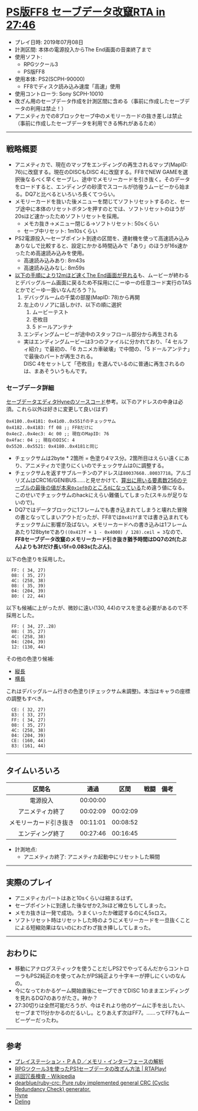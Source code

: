 # [PS版FF8 セーブデータ改竄RTA in 27:46](https://www.youtube.com/watch?v=kpaU4kZxIQ4)

- プレイ日時: 2019年07月08日
- 計測区間: 本体の電源投入からThe End画面の音楽終了まで
- 使用ソフト:
  - RPGツクール3
  - PS版FF8
- 使用本体: PS2(SCPH-90000)
  - FF8でディスク読み込み速度「高速」使用
- 使用コントローラ: Sony SCPH-10010
- 改ざん用のセーブデータ作成を計測区間に含める（事前に作成したセーブデータの利用は禁止！）
- アニメティカでの8ブロックセーブ中のメモリーカードの抜き差しは禁止（事前に作成したセーブデータを利用できる怖れがあるため）

----

## 戦略概要

- アニメティカで、現在のマップをエンディングの再生されるマップ(MapID: 76)に改竄する。現在のDISCもDISC 4に改竄する。FF8でNEW GAMEを選択後なるべく早くセーブし、途中でメモリーカードを引き抜く。そのデータをロードすると、エンディングの砂漠でスコールが彷徨うムービーから始まる。DQ7と比べるといろいろ長くてつらい。
- メモリーカードを抜いた後メニューを閉じてソフトリセットするのと、セーブ途中に本体のリセットボタンを押すのとでは、ソフトリセットのほうが20sほど速かったためソフトリセットを採用。
  - メモカ抜き→メニュー閉じる→ソフトリセット: 50sくらい
  - セーブ中リセット: 1m10sくらい
- PS2電源投入～セーブポイント到達の区間を、連射機を使って高速読み込みありなしで比較すると、設定にかかる時間込みで「あり」のほうが16s速かったため高速読み込みを使用。
  - 高速読み込みあり: 8m43s
  - 高速読み込みなし: 8m59s
- [以下の手順により12mほど速くThe End画面が見れる](https://twitter.com/pingval/status/1147727623432183808)も、ムービーが終わるとデバッグルーム画面に戻るため不採用に(こーゆーの任意コード実行のTASとかでどーゆー扱いなんだろう？)。
  1. デバッグルームの千葉の部屋(MapID: 78)から再開
  1. 左上のリノアに話しかけ、以下の順に選択
      1. ムービーテスト
      1. 壱枚目
      1. 5 ドールアンテナ
  1. エンディングムービーが途中のスタッフロール部分から再生される
  - 実はエンディングムービーは3つのファイルに分かれており、「4 セルフィ紹介」で最初の、「6 カニメカ車破壊」で中間の、「5 ドールアンテナ」で最後のパートが再生される。  
  DISC 4をセットして「壱枚目」を選んでいるのに普通に再生されるのは、まあそういうもんです。

### セーブデータ詳細

[セーブデータエディタHyneのソースコード](https://github.com/myst6re/hyne/blob/07bac0f92a68e5c789a77b7df170ce763352bfbe/SaveData.cpp#L80)参考。以下のアドレスの中身は必須。これら以外は好きに変更して良い(はず)
```
0x4180..0x4181: 0x41d0..0x551fのチェックサム
0x4182..0x4183: ff 08 ;; FF8だけに
0x4ec2..0x4ec3: 4c 00 ;; 現在のMapID: 76
0x4fac: 04 ;; 現在のDISC: 4
0x5520..0x5521: 0x4180..0x4181と同じ
```
- チェックサムは2byte * 2箇所 = 色塗り4マス分。2箇所目はえらい遠くにあり、アニメティカで塗りにくいのでチェックサムは0に調整する。
- チェックサムを返すサブルーチンのアドレスは`80037668..80037718`。アルゴリズムはCRC16/GENIBUS……と見せかけて、[算出に用いる要素数256のテーブルの最後の値が本来`0x1ef0`のところ`0`になっている](https://github.com/myst6re/hyne/blob/07bac0f92a68e5c789a77b7df170ce763352bfbe/SaveData.cpp#L565)ため違う値になる。このせいでチェックサムのhackにえらい難儀してしまった(スキルが足りないので)。
- DQ7ではデータブロックに1フレームでも書き込まれてしまうと壊れた冒険の書となってしまいアウトだったが、FF8では`0x417f`までは書き込まれてもチェックサムに影響が及ばない。メモリーカードへの書き込みは1フレームあたり128byteであり`((0x417f + 1 - 0x4000) / 128).ceil = 3`なので、**FF8セーブデータ改竄のメモリーカード引き抜き猶予時間はDQ7の2f(たぶん)よりも3fだけ長い5f=0.083s(たぶん)**。

以下の色塗りを採用した。
```
  FF: ( 34, 27)
  08: ( 35, 27)
  4C: (258, 38)
  08: ( 35, 39)
  04: (204, 39)
  80: ( 22, 44)
```

以下も候補に上がったが、微妙に遠い(130, 44)のマスを塗る必要があるので不採用とした。
```
  FF: ( 34, 27..28)
  08: ( 35, 27)
  4C: (258, 38)
  04: (204, 39)
  12: (130, 44)
```

その他の色塗り候補:
- [縦長](./checksum0-vertical.txt)
- [横長](./checksum0-horizontal.txt)

これはデバッグルーム行きの色塗り(チェックサム未調整)。本当はキャラの座標の調整もすべき。
```
  CE: ( 32, 27)
  83: ( 33, 27)
  FF: ( 34, 27)
  08: ( 35, 27)
  4C: (258, 38)
  04: (204, 39)
  CE: (160, 44)
  83: (161, 44)
```

----

## タイムいろいろ

|区間名|通過|区間|戦闘|備考|
|:---:|:---:|:---:|:---:|:---:|
|電源投入|00:00:00|||
|アニメティカ終了|00:02:09|00:02:09|||
|メモリーカード引き抜き|00:11:01|00:08:52|||
|エンディング終了|00:27:46|00:16:45|||

- 計測地点:
  - アニメティカ終了: アニメティカ起動中にリセットした瞬間

----

## 実際のプレイ

- アニメティカパートはあと10sくらいは縮まるはず。
- セーブポイントに到達した後なぜか2,3sほど棒立ちしてしまった。
- メモカ抜きは一発で成功。うまくいったか確認するのに4,5sロス。
- ソフトリセット時はリセットした時のようにメモリーカードを一旦抜くことによる短縮効果はないのにわざわざ抜き挿ししてしまった。

----

## おわりに

- 移動にアナログスティックを使うことだしPS2でやってるんだからコントローラもPS2純正のを使ってみたがPS純正より十字キーが押しにくいのなんの。
- 今になってわかるゲーム開始直後にセーブできてDISC 1のままエンディングを見れるDQ7のありがたさ。神か？
- 27:30切りは全然可能だろうが、今はそれより他のゲームに手を出したい、セーブまで11分かかるのだるいし。とりあえず次はFF7。……ってFF7もムービーゲーだったわ。

----

## 参考

- [プレイステーション・ＰＡＤ／メモリ・インターフェースの解析](http://kaele.com/~kashima/games/ps_jpn.txt)
- [RPGツクール3を使ったPS1セーブデータの改ざん方法 | RTAPlay!](https://rta-play.info/tool/save-glitch/)
- [巡回冗長検査 - Wikipedia](https://ja.wikipedia.org/wiki/%E5%B7%A1%E5%9B%9E%E5%86%97%E9%95%B7%E6%A4%9C%E6%9F%BB)
- [dearblue/ruby-crc: Pure ruby implemented general CRC (Cyclic Redundancy Check) generator.](https://github.com/dearblue/ruby-crc)
- [Hyne](https://github.com/myst6re/hyne/releases)
- [Deling](https://github.com/myst6re/deling/releases)
